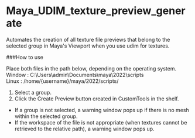 # Maya_UDIM_texture_preview_generate
Automates the creation of all texture file previews that belong to the selected group in Maya's Viewport when you use udim for textures.


###How to use

Place both files in the path below, depending on the operating system.
Window : C:\Users\admin\Documents\maya\2022\scripts\
Linux : /home/{username}/maya/2022/scripts/

1. Select a group.
2. Click the Create Preview button created in CustomTools in the shelf.
- If a group is not selected, a warning window pops up if there is no mesh within the selected group.
- If the workspace of the file is not appropriate (when textures cannot be retrieved to the relative path), a warning window pops up.
